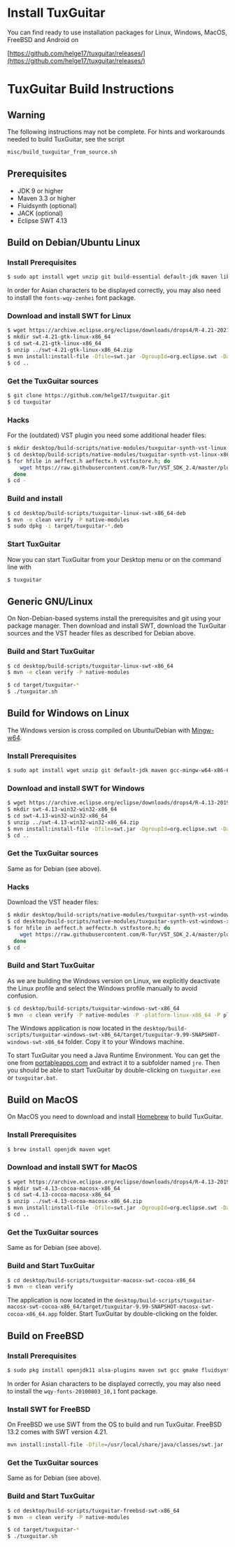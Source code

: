 # Install TuxGuitar

You can find ready to use installation packages for Linux, Windows, MacOS, FreeBSD and Android on

[https://github.com/helge17/tuxguitar/releases/](https://github.com/helge17/tuxguitar/releases/)

# TuxGuitar Build Instructions

## Warning

The following instructions may not be complete. For hints and workarounds needed to build TuxGuitar, see the script

```sh
misc/build_tuxguitar_from_source.sh
```

## Prerequisites

- JDK 9 or higher
- Maven 3.3 or higher
- Fluidsynth (optional)
- JACK (optional)
- Eclipse SWT 4.13

## Build on Debian/Ubuntu Linux

### Install Prerequisites

```sh
$ sudo apt install wget unzip git build-essential default-jdk maven libwebkit2gtk-4.0-37 libfluidsynth-dev libjack-jackd2-dev libasound2-dev libgtk-3-dev liblilv-dev libsuil-dev qtbase5-dev
```

In order for Asian characters to be displayed correctly, you may also need to install the `fonts-wqy-zenhei` font package.

### Download and install SWT for Linux

```sh
$ wget https://archive.eclipse.org/eclipse/downloads/drops4/R-4.21-202109060500/swt-4.21-gtk-linux-x86_64.zip
$ mkdir swt-4.21-gtk-linux-x86_64
$ cd swt-4.21-gtk-linux-x86_64
$ unzip ../swt-4.21-gtk-linux-x86_64.zip
$ mvn install:install-file -Dfile=swt.jar -DgroupId=org.eclipse.swt -DartifactId=org.eclipse.swt.gtk.linux.x86_64 -Dpackaging=jar -Dversion=4.21
$ cd ..
```

### Get the TuxGuitar sources

```sh
$ git clone https://github.com/helge17/tuxguitar.git
$ cd tuxguitar
```

### Hacks

For the (outdated) VST plugin you need some additional header files:

```sh
$ mkdir desktop/build-scripts/native-modules/tuxguitar-synth-vst-linux-x86_64/include
$ cd desktop/build-scripts/native-modules/tuxguitar-synth-vst-linux-x86_64/include
$ for hfile in aeffect.h aeffectx.h vstfxstore.h; do
    wget https://raw.githubusercontent.com/R-Tur/VST_SDK_2.4/master/pluginterfaces/vst2.x/$hfile
  done
$ cd -
```

### Build and install

```sh
$ cd desktop/build-scripts/tuxguitar-linux-swt-x86_64-deb
$ mvn -e clean verify -P native-modules
$ sudo dpkg -i target/tuxguitar-*.deb
```

### Start TuxGuitar

Now you can start TuxGuitar from your Desktop menu or on the command line with

```sh
$ tuxguitar
```

## Generic GNU/Linux

On Non-Debian-based systems install the prerequisites and git using your package manager. Then download and install SWT, download the TuxGuitar sources and the VST header files as described for Debian above.

### Build and Start TuxGuitar

```sh
$ cd desktop/build-scripts/tuxguitar-linux-swt-x86_64
$ mvn -e clean verify -P native-modules
```

```sh
$ cd target/tuxguitar-*
$ ./tuxguitar.sh
```

## Build for Windows on Linux

The Windows version is cross compiled on Ubuntu/Debian with [Mingw-w64](https://mingw-w64.org/).

### Install Prerequisites

```sh
$ sudo apt install wget unzip git default-jdk maven gcc-mingw-w64-x86-64 g++-mingw-w64-i686-win32
```

### Download and install SWT for Windows

```sh
$ wget https://archive.eclipse.org/eclipse/downloads/drops4/R-4.13-201909161045/swt-4.13-win32-win32-x86_64.zip
$ mkdir swt-4.13-win32-win32-x86_64
$ cd swt-4.13-win32-win32-x86_64
$ unzip ../swt-4.13-win32-win32-x86_64.zip
$ mvn install:install-file -Dfile=swt.jar -DgroupId=org.eclipse.swt -DartifactId=org.eclipse.swt.win32.win32.x86_64 -Dpackaging=jar -Dversion=4.13
$ cd ..
```

### Get the TuxGuitar sources

Same as for Debian (see above).

### Hacks

Download the VST header files:

```sh
$ mkdir desktop/build-scripts/native-modules/tuxguitar-synth-vst-windows-x86/include
$ cd desktop/build-scripts/native-modules/tuxguitar-synth-vst-windows-x86/include
$ for hfile in aeffect.h aeffectx.h vstfxstore.h; do
    wget https://raw.githubusercontent.com/R-Tur/VST_SDK_2.4/master/pluginterfaces/vst2.x/$hfile
  done
$ cd -
```

### Build and Start TuxGuitar

As we are building the Windows version on Linux, we explicitly deactivate the Linux profile and select the Windows profile manually to avoid confusion.

```sh
$ cd desktop/build-scripts/tuxguitar-windows-swt-x86_64
$ mvn -e clean verify -P native-modules -P -platform-linux-x86_64 -P platform-windows-all
```

The Windows application is now located in the `desktop/build-scripts/tuxguitar-windows-swt-x86_64/target/tuxguitar-9.99-SNAPSHOT-windows-swt-x86_64` folder. Copy it to your Windows machine.

To start TuxGuitar you need a Java Runtime Environment. You can get the one from [portableapps.com](https://portableapps.com/apps/utilities/OpenJDK64) and extract it to a subfolder named `jre`. Then you should be able to start TuxGuitar by double-clicking on `tuxguitar.exe` or `tuxguitar.bat`.

## Build on MacOS

On MacOS you need to download and install [Homebrew](https://brew.sh) to build TuxGuitar.

### Install Prerequisites

```sh
$ brew install openjdk maven wget
```

### Download and install SWT for MacOS

```sh
$ wget https://archive.eclipse.org/eclipse/downloads/drops4/R-4.13-201909161045/swt-4.13-cocoa-macosx-x86_64.zip
$ mkdir swt-4.13-cocoa-macosx-x86_64
$ cd swt-4.13-cocoa-macosx-x86_64
$ unzip ../swt-4.13-cocoa-macosx-x86_64.zip
$ mvn install:install-file -Dfile=swt.jar -DgroupId=org.eclipse.swt -DartifactId=org.eclipse.swt.cocoa.macosx.x86_64 -Dpackaging=jar -Dversion=4.13
$ cd ..
```

### Get the TuxGuitar sources

Same as for Debian (see above).

### Build and Start TuxGuitar

```sh
$ cd desktop/build-scripts/tuxguitar-macosx-swt-cocoa-x86_64
$ mvn -e clean verify
```

The application is now located in the `desktop/build-scripts/tuxguitar-macosx-swt-cocoa-x86_64/target/tuxguitar-9.99-SNAPSHOT-macosx-swt-cocoa-x86_64.app` folder. Start TuxGuitar by double-clicking on the folder.

## Build on FreeBSD

### Install Prerequisites

```sh
$ sudo pkg install openjdk11 alsa-plugins maven swt gcc gmake fluidsynth wget git
```

In order for Asian characters to be displayed correctly, you may also need to install the `wqy-fonts-20100803_10,1` font package.

### Install SWT for FreeBSD

On FreeBSD we use SWT from the OS to build and run TuxGuitar. FreeBSD 13.2 comes with SWT version 4.21.

```sh
mvn install:install-file -Dfile=/usr/local/share/java/classes/swt.jar -DgroupId=org.eclipse.swt -DartifactId=org.eclipse.swt.gtk.freebsd.x86_64 -Dpackaging=jar -Dversion=4.21
```

### Get the TuxGuitar sources

Same as for Debian (see above).

### Build and Start TuxGuitar

```sh
$ cd desktop/build-scripts/tuxguitar-freebsd-swt-x86_64
$ mvn -e clean verify -P native-modules
```

```sh
$ cd target/tuxguitar-*
$ ./tuxguitar.sh
```
